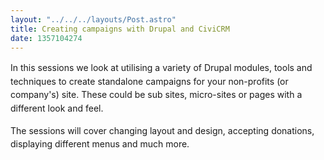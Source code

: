 ```yaml
---
layout: "../../../layouts/Post.astro"
title: Creating campaigns with Drupal and CiviCRM
date: 1357104274
---
```



<span style="line-height: 1.538em;">In this sessions we look at utilising a variety of Drupal modules, tools and techniques to create standalone campaigns for your non-profits (or company&#39;s) site. These could be sub sites, micro-sites or pages with a different look and feel.

<span style="line-height: 1.538em;">The sessions will cover changing layout and design, accepting donations, displaying different menus and much more.
